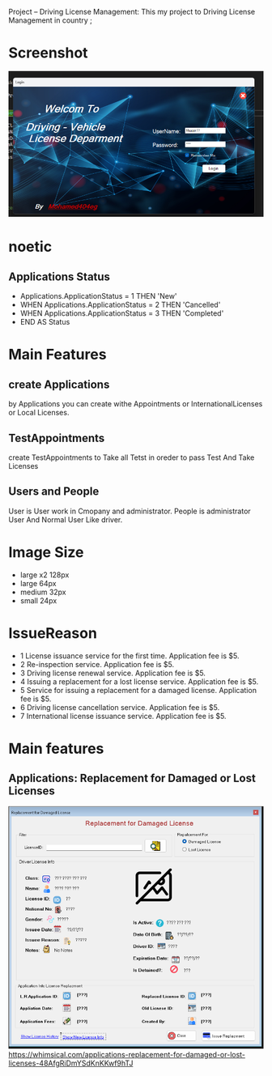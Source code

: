 Project – Driving License Management:
This my project to Driving License Management in country ;

# Screenshot

![Screenshot](Media/Screenshot.png)

# noetic


## Applications Status
- Applications.ApplicationStatus = 1 THEN 'New'
- WHEN Applications.ApplicationStatus = 2 THEN 'Cancelled'
- WHEN Applications.ApplicationStatus = 3 THEN 'Completed'
- END AS Status

# Main Features 
## create Applications
by Applications you can create withe Appointments or  InternationalLicenses or Local Licenses.
## TestAppointments
create TestAppointments to Take all Tetst in oreder to pass Test And Take Licenses
## Users and People
User is User work in Cmopany and administrator.
People is administrator User And Normal User Like driver.
# Image Size

- large x2 128px
- large 64px
- medium 32px
- small 24px


# IssueReason

- 1 License issuance service for the first time. Application fee is $5.
- 2 Re-inspection service. Application fee is $5.
- 3 Driving license renewal service. Application fee is $5.
- 4 Issuing a replacement for a lost license service. Application fee is $5.
- 5 Service for issuing a replacement for a damaged license. Application fee is $5.
- 6 Driving license cancellation service. Application fee is $5.
- 7 International license issuance service. Application fee is $5.

# Main features

##    Applications: Replacement for Damaged or Lost Licenses 
![Screenshot](Media/Screenshot/Main%20features/Applications%20Replacement%20for%20Damaged%20or%20Lost%20Licenses/Applications%20Replacement%20for%20Damaged%20or%20Lost%20Licenses.png)
https://whimsical.com/applications-replacement-for-damaged-or-lost-licenses-48AfgRiDmYSdKnKKwf9hTJ


